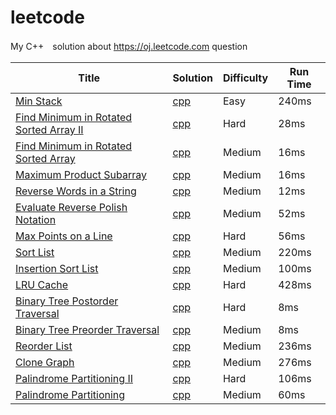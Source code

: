 leetcode
========

My C++　solution about https://oj.leetcode.com question 

| Title | Solution | Difficulty | Run Time |
| ----- | -------- | ---------- | -------- |
|[Min Stack](https://oj.leetcode.com/problems/min-stack/)| [cpp](./src/MinStack.cpp)|Easy|240ms|
|[Find Minimum in Rotated Sorted Array II](https://oj.leetcode.com/problems/find-minimum-in-rotated-sorted-array-ii/)| [cpp](./src/Find_Minimum_in_Rotated_Sorted_Array_II.cpp)|Hard|28ms|
|[Find Minimum in Rotated Sorted Array](https://oj.leetcode.com/problems/find-minimum-in-rotated-sorted-array/)| [cpp](./src/Find_Minimum_in_Rotated_Sorted_Array.cpp)|Medium|16ms|
|[Maximum Product Subarray](https://oj.leetcode.com/problems/maximum-product-subarray/)| [cpp](./src/Maximum_Product_Subarray.cpp)|Medium|16ms|
|[Reverse Words in a String](https://oj.leetcode.com/problems/reverse-words-in-a-string/)| [cpp](./src/Reverse_Words_in_a_String.cpp)|Medium|12ms|
|[Evaluate Reverse Polish Notation](https://oj.leetcode.com/problems/evaluate-reverse-polish-notation/)| [cpp](./src/Evaluate_Reverse_Polish_Notation.cpp)|Medium|52ms|
|[Max Points on a Line](https://oj.leetcode.com/problems/max-points-on-a-line/)| [cpp](./src/Max_Points_on_a_Line.cpp)|Hard|56ms|
|[Sort List](https://oj.leetcode.com/problems/sort-list/)| [cpp](./src/Sort_List.cpp)|Medium|220ms|
|[Insertion Sort List](https://oj.leetcode.com/problems/insertion-sort-list/)| [cpp](./src/Insertion_Sort_List.cpp)|Medium|100ms|
|[LRU Cache](https://oj.leetcode.com/problems/lru-cache/)| [cpp](./src/LRU_Cache.cpp)|Hard|428ms|
|[Binary Tree Postorder Traversal](https://oj.leetcode.com/problems/binary-tree-postorder-traversal/)| [cpp](./src/Binary_Tree_Postorder_Traversal.cpp)|Hard|8ms|
|[Binary Tree Preorder Traversal](https://oj.leetcode.com/problems/binary-tree-preorder-traversal/)| [cpp](./src/Binary_Tree_Preorder_Traversal.cpp)|Medium|8ms|
|[Reorder List](https://oj.leetcode.com/problems/reorder-list/)| [cpp](./src/Reorder_List.cpp)|Medium|236ms|
|[Clone Graph](https://oj.leetcode.com/problems/clone-graph/)| [cpp](./src/Clone_Graph.cpp)|Medium|276ms|
|[Palindrome Partitioning II ](https://oj.leetcode.com/problems/palindrome-partitioning-ii/)| [cpp](./src/Palindrome_Partitioning_II.cpp)|Hard|106ms|
|[Palindrome Partitioning](https://oj.leetcode.com/problems/palindrome-partitioning/)| [cpp](./src/Palindrome_Partitioning.cpp)|Medium|60ms|
